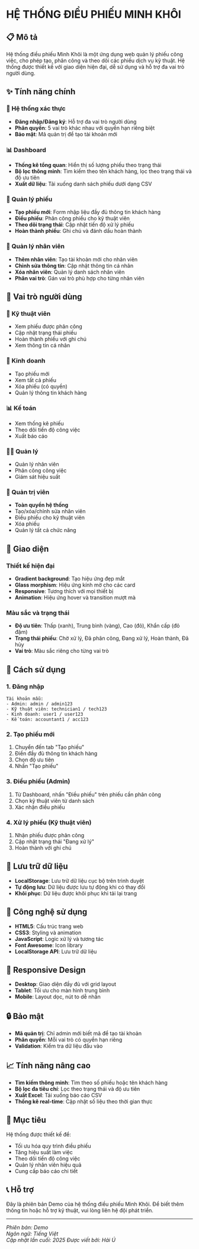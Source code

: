 # HỆ THỐNG ĐIỀU PHIẾU MINH KHÔI

## 📋 Mô tả
Hệ thống điều phiếu Minh Khôi là một ứng dụng web quản lý phiếu công việc, cho phép tạo, phân công và theo dõi các phiếu dịch vụ kỹ thuật. Hệ thống được thiết kế với giao diện hiện đại, dễ sử dụng và hỗ trợ đa vai trò người dùng.

## ✨ Tính năng chính

### 🔐 Hệ thống xác thực
- **Đăng nhập/Đăng ký**: Hỗ trợ đa vai trò người dùng
- **Phân quyền**: 5 vai trò khác nhau với quyền hạn riêng biệt
- **Bảo mật**: Mã quản trị để tạo tài khoản mới

### 📊 Dashboard
- **Thống kê tổng quan**: Hiển thị số lượng phiếu theo trạng thái
- **Bộ lọc thông minh**: Tìm kiếm theo tên khách hàng, lọc theo trạng thái và độ ưu tiên
- **Xuất dữ liệu**: Tải xuống danh sách phiếu dưới dạng CSV

### 🎫 Quản lý phiếu
- **Tạo phiếu mới**: Form nhập liệu đầy đủ thông tin khách hàng
- **Điều phiếu**: Phân công phiếu cho kỹ thuật viên
- **Theo dõi trạng thái**: Cập nhật tiến độ xử lý phiếu
- **Hoàn thành phiếu**: Ghi chú và đánh dấu hoàn thành

### 👥 Quản lý nhân viên
- **Thêm nhân viên**: Tạo tài khoản mới cho nhân viên
- **Chỉnh sửa thông tin**: Cập nhật thông tin cá nhân
- **Xóa nhân viên**: Quản lý danh sách nhân viên
- **Phân vai trò**: Gán vai trò phù hợp cho từng nhân viên

## 👤 Vai trò người dùng

### 🔧 Kỹ thuật viên
- Xem phiếu được phân công
- Cập nhật trạng thái phiếu
- Hoàn thành phiếu với ghi chú
- Xem thông tin cá nhân

### 💼 Kinh doanh
- Tạo phiếu mới
- Xem tất cả phiếu
- Xóa phiếu (có quyền)
- Quản lý thông tin khách hàng

### 📊 Kế toán
- Xem thống kê phiếu
- Theo dõi tiến độ công việc
- Xuất báo cáo

### 👨‍💼 Quản lý
- Quản lý nhân viên
- Phân công công việc
- Giám sát hiệu suất

### 🔑 Quản trị viên
- **Toàn quyền hệ thống**
- Tạo/xóa/chỉnh sửa nhân viên
- Điều phiếu cho kỹ thuật viên
- Xóa phiếu
- Quản lý tất cả chức năng

## 🎨 Giao diện

### Thiết kế hiện đại
- **Gradient background**: Tạo hiệu ứng đẹp mắt
- **Glass morphism**: Hiệu ứng kính mờ cho các card
- **Responsive**: Tương thích với mọi thiết bị
- **Animation**: Hiệu ứng hover và transition mượt mà

### Màu sắc và trạng thái
- **Độ ưu tiên**: Thấp (xanh), Trung bình (vàng), Cao (đỏ), Khẩn cấp (đỏ đậm)
- **Trạng thái phiếu**: Chờ xử lý, Đã phân công, Đang xử lý, Hoàn thành, Đã hủy
- **Vai trò**: Màu sắc riêng cho từng vai trò

## 🚀 Cách sử dụng

### 1. Đăng nhập
```
Tài khoản mẫu:
- Admin: admin / admin123
- Kỹ thuật viên: technician1 / tech123
- Kinh doanh: user1 / user123
- Kế toán: accountant1 / acc123
```

### 2. Tạo phiếu mới
1. Chuyển đến tab "Tạo phiếu"
2. Điền đầy đủ thông tin khách hàng
3. Chọn độ ưu tiên
4. Nhấn "Tạo phiếu"

### 3. Điều phiếu (Admin)
1. Từ Dashboard, nhấn "Điều phiếu" trên phiếu cần phân công
2. Chọn kỹ thuật viên từ danh sách
3. Xác nhận điều phiếu

### 4. Xử lý phiếu (Kỹ thuật viên)
1. Nhận phiếu được phân công
2. Cập nhật trạng thái "Đang xử lý"
3. Hoàn thành với ghi chú

## 💾 Lưu trữ dữ liệu
- **LocalStorage**: Lưu trữ dữ liệu cục bộ trên trình duyệt
- **Tự động lưu**: Dữ liệu được lưu tự động khi có thay đổi
- **Khôi phục**: Dữ liệu được khôi phục khi tải lại trang

## 🔧 Công nghệ sử dụng
- **HTML5**: Cấu trúc trang web
- **CSS3**: Styling và animation
- **JavaScript**: Logic xử lý và tương tác
- **Font Awesome**: Icon library
- **LocalStorage API**: Lưu trữ dữ liệu

## 📱 Responsive Design
- **Desktop**: Giao diện đầy đủ với grid layout
- **Tablet**: Tối ưu cho màn hình trung bình
- **Mobile**: Layout dọc, nút to dễ nhấn

## 🔒 Bảo mật
- **Mã quản trị**: Chỉ admin mới biết mã để tạo tài khoản
- **Phân quyền**: Mỗi vai trò có quyền hạn riêng
- **Validation**: Kiểm tra dữ liệu đầu vào

## 📈 Tính năng nâng cao
- **Tìm kiếm thông minh**: Tìm theo số phiếu hoặc tên khách hàng
- **Bộ lọc đa tiêu chí**: Lọc theo trạng thái và độ ưu tiên
- **Xuất Excel**: Tải xuống báo cáo CSV
- **Thống kê real-time**: Cập nhật số liệu theo thời gian thực

## 🎯 Mục tiêu
Hệ thống được thiết kế để:
- Tối ưu hóa quy trình điều phiếu
- Tăng hiệu suất làm việc
- Theo dõi tiến độ công việc
- Quản lý nhân viên hiệu quả
- Cung cấp báo cáo chi tiết

## 📞 Hỗ trợ
Đây là phiên bản Demo của hệ thống điều phiếu Minh Khôi. Để biết thêm thông tin hoặc hỗ trợ kỹ thuật, vui lòng liên hệ đội phát triển.

---
*Phiên bản: Demo*  
*Ngôn ngữ: Tiếng Việt*  
*Cập nhật lần cuối: 2025*
*Được viết bởi: Hải Ú*
